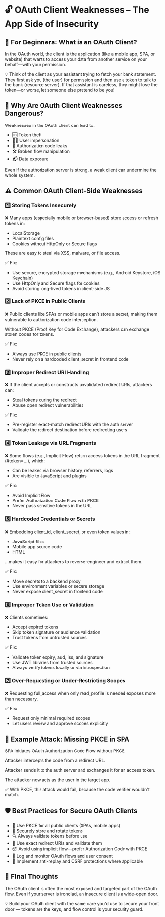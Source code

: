 <!DOCTYPE html>
<html lang="en">
<head>
  <meta charset="UTF-8">
  <meta name="viewport" content="width=device-width, initial-scale=1">
</head>
<body>

  <h1>🔓 OAuth Client Weaknesses – The App Side of Insecurity</h1>

  <h2>👶 For Beginners: What is an OAuth Client?</h2>
  <p>
    In the OAuth world, the client is the application (like a mobile app, SPA, or website) that wants to access your data from another service on your behalf—with your permission.
  </p>
  <p>
    💡 Think of the client as your assistant trying to fetch your bank statement. They first ask you (the user) for permission and then use a token to talk to the bank (resource server). If that assistant is careless, they might lose the token—or worse, let someone else pretend to be you!
  </p>

  <h2>🚨 Why Are OAuth Client Weaknesses Dangerous?</h2>
  <p>Weaknesses in the OAuth client can lead to:</p>
  <ul>
    <li>🆔 Token theft</li>
    <li>🕵️‍♂️ User impersonation</li>
    <li>🔄 Authorization code leaks</li>
    <li>🛠️ Broken flow manipulation</li>
    <li>📬 Data exposure</li>
  </ul>
  <p>Even if the authorization server is strong, a weak client can undermine the whole system.</p>

  <h2>⚠️ Common OAuth Client-Side Weaknesses</h2>

  <h3>1️⃣ Storing Tokens Insecurely</h3>
  <p>❌ Many apps (especially mobile or browser-based) store access or refresh tokens in:</p>
  <ul>
    <li>LocalStorage</li>
    <li>Plaintext config files</li>
    <li>Cookies without HttpOnly or Secure flags</li>
  </ul>
  <p>These are easy to steal via XSS, malware, or file access.</p>
  <p>✅ Fix:</p>
  <ul>
    <li>Use secure, encrypted storage mechanisms (e.g., Android Keystore, iOS Keychain)</li>
    <li>Use HttpOnly and Secure flags for cookies</li>
    <li>Avoid storing long-lived tokens in client-side JS</li>
  </ul>

  <h3>2️⃣ Lack of PKCE in Public Clients</h3>
  <p>❌ Public clients like SPAs or mobile apps can’t store a secret, making them vulnerable to authorization code interception.</p>
  <p>Without PKCE (Proof Key for Code Exchange), attackers can exchange stolen codes for tokens.</p>
  <p>✅ Fix:</p>
  <ul>
    <li>Always use PKCE in public clients</li>
    <li>Never rely on a hardcoded client_secret in frontend code</li>
  </ul>

  <h3>3️⃣ Improper Redirect URI Handling</h3>
  <p>❌ If the client accepts or constructs unvalidated redirect URIs, attackers can:</p>
  <ul>
    <li>Steal tokens during the redirect</li>
    <li>Abuse open redirect vulnerabilities</li>
  </ul>
  <p>✅ Fix:</p>
  <ul>
    <li>Pre-register exact-match redirect URIs with the auth server</li>
    <li>Validate the redirect destination before redirecting users</li>
  </ul>

  <h3>4️⃣ Token Leakage via URL Fragments</h3>
  <p>❌ Some flows (e.g., Implicit Flow) return access tokens in the URL fragment (#token=...), which:</p>
  <ul>
    <li>Can be leaked via browser history, referrers, logs</li>
    <li>Are visible to JavaScript and plugins</li>
  </ul>
  <p>✅ Fix:</p>
  <ul>
    <li>Avoid Implicit Flow</li>
    <li>Prefer Authorization Code Flow with PKCE</li>
    <li>Never pass sensitive tokens in the URL</li>
  </ul>

  <h3>5️⃣ Hardcoded Credentials or Secrets</h3>
  <p>❌ Embedding client_id, client_secret, or even token values in:</p>
  <ul>
    <li>JavaScript files</li>
    <li>Mobile app source code</li>
    <li>HTML</li>
  </ul>
  <p>…makes it easy for attackers to reverse-engineer and extract them.</p>
  <p>✅ Fix:</p>
  <ul>
    <li>Move secrets to a backend proxy</li>
    <li>Use environment variables or secure storage</li>
    <li>Never expose client_secret in frontend code</li>
  </ul>

  <h3>6️⃣ Improper Token Use or Validation</h3>
  <p>❌ Clients sometimes:</p>
  <ul>
    <li>Accept expired tokens</li>
    <li>Skip token signature or audience validation</li>
    <li>Trust tokens from untrusted sources</li>
  </ul>
  <p>✅ Fix:</p>
  <ul>
    <li>Validate token expiry, aud, iss, and signature</li>
    <li>Use JWT libraries from trusted sources</li>
    <li>Always verify tokens locally or via introspection</li>
  </ul>

  <h3>7️⃣ Over-Requesting or Under-Restricting Scopes</h3>
  <p>❌ Requesting full_access when only read_profile is needed exposes more than necessary.</p>
  <p>✅ Fix:</p>
  <ul>
    <li>Request only minimal required scopes</li>
    <li>Let users review and approve scopes explicitly</li>
  </ul>

  <h2>🧪 Example Attack: Missing PKCE in SPA</h2>
  <p>SPA initiates OAuth Authorization Code Flow without PKCE.</p>
  <p>Attacker intercepts the code from a redirect URL.</p>
  <p>Attacker sends it to the auth server and exchanges it for an access token.</p>
  <p>The attacker now acts as the user in the target app.</p>
  <p>✅ With PKCE, this attack would fail, because the code verifier wouldn't match.</p>

  <h2>🛡️ Best Practices for Secure OAuth Clients</h2>
  <ul>
    <li>🔐 Use PKCE for all public clients (SPAs, mobile apps)</li>
    <li>🎫 Securely store and rotate tokens</li>
    <li>🔍 Always validate tokens before use</li>
    <li>🛑 Use exact redirect URIs and validate them</li>
    <li>📦 Avoid using implicit flow—prefer Authorization Code with PKCE</li>
    <li>👀 Log and monitor OAuth flows and user consent</li>
    <li>🚧 Implement anti-replay and CSRF protections where applicable</li>
  </ul>

  <h2>🚀 Final Thoughts</h2>
  <p>The OAuth client is often the most exposed and targeted part of the OAuth flow. Even if your server is ironclad, an insecure client is a wide-open door.</p>
  <p>💡 Build your OAuth client with the same care you'd use to secure your front door — tokens are the keys, and flow control is your security guard.</p>

</body>
</html>
